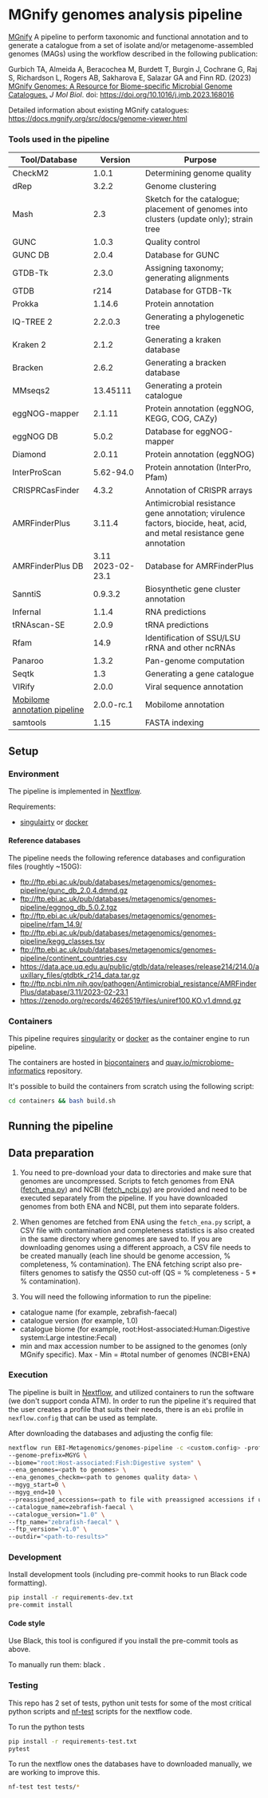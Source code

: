 # MGnify genomes analysis pipeline

[MGnify](https://www.ebi.ac.uk/metagenomics/) A pipeline to perform taxonomic and functional annotation and to generate a catalogue from a set of isolate and/or metagenome-assembled genomes (MAGs) using the workflow described in the following publication:

Gurbich TA, Almeida A, Beracochea M, Burdett T, Burgin J, Cochrane G, Raj S, Richardson L, Rogers AB, Sakharova E, Salazar GA and Finn RD. (2023) [MGnify Genomes: A Resource for Biome-specific Microbial Genome Catalogues.](https://www.sciencedirect.com/science/article/pii/S0022283623000724) <i>J Mol Biol</i>. doi: https://doi.org/10.1016/j.jmb.2023.168016

Detailed information about existing MGnify catalogues: https://docs.mgnify.org/src/docs/genome-viewer.html

### Tools used in the pipeline
| Tool/Database                                           | Version           | Purpose |
|---------------------------------------------------------|-------------------|----------- |
| CheckM2                                                 | 1.0.1             | Determining genome quality       |
| dRep                                                    | 3.2.2             | Genome clustering       |
| Mash                                                    | 2.3               | Sketch for the catalogue; placement of genomes into clusters (update only); strain tree      |
| GUNC                                                    | 1.0.3             | Quality control       |
| GUNC DB                                                 | 2.0.4             | Database for GUNC       |
| GTDB-Tk                                                 | 2.3.0             | Assigning taxonomy; generating alignments       |
| GTDB                                                    | r214              | Database for GTDB-Tk       |
| Prokka                                                  | 1.14.6            | Protein annotation       |
| IQ-TREE 2                                               | 2.2.0.3           | Generating a phylogenetic tree       |
| Kraken 2                                                | 2.1.2             | Generating a kraken database       |
| Bracken                                                 | 2.6.2             | Generating a bracken database       |
| MMseqs2                                                 | 13.45111          | Generating a protein catalogue       |
| eggNOG-mapper                                           | 2.1.11            | Protein annotation (eggNOG, KEGG, COG,  CAZy)       |
| eggNOG DB                                               | 5.0.2             | Database for eggNOG-mapper       |
| Diamond                                                 | 2.0.11            | Protein annotation (eggNOG)       |
| InterProScan                                            | 5.62-94.0         | Protein annotation (InterPro, Pfam)       |
| CRISPRCasFinder                                         | 4.3.2             | Annotation of CRISPR arrays       |
| AMRFinderPlus                                           | 3.11.4            |   Antimicrobial resistance gene annotation; virulence factors, biocide, heat, acid, and metal resistance gene annotation     |
| AMRFinderPlus DB                                        | 3.11 2023-02-23.1 | Database for AMRFinderPlus      |
| SanntiS                                                 | 0.9.3.2           | Biosynthetic gene cluster annotation       |
| Infernal                                                | 1.1.4             | RNA predictions       |
| tRNAscan-SE                                             | 2.0.9             | tRNA predictions       |
| Rfam                                                    | 14.9              | Identification of SSU/LSU rRNA and other ncRNAs       |
| Panaroo                                                 | 1.3.2             | Pan-genome computation       |
| Seqtk                                                   | 1.3               | Generating a gene catalogue       |
| VIRify                                                  | 2.0.0             | Viral sequence annotation       |
| [Mobilome annotation pipeline](https://github.com/EBI-Metagenomics/mobilome-annotation-pipeline) | 2.0.0-rc.1        | Mobilome annotation       |
| samtools                                                | 1.15              | FASTA indexing       |

## Setup

### Environment

The pipeline is implemented in [Nextflow](https://www.nextflow.io/).

Requirements:
- [singulairty](https://sylabs.io/docs/) or [docker](https://www.docker.com/)

#### Reference databases

The pipeline needs the following reference databases and configuration files (roughtly ~150G):

- ftp://ftp.ebi.ac.uk/pub/databases/metagenomics/genomes-pipeline/gunc_db_2.0.4.dmnd.gz
- ftp://ftp.ebi.ac.uk/pub/databases/metagenomics/genomes-pipeline/eggnog_db_5.0.2.tgz
- ftp://ftp.ebi.ac.uk/pub/databases/metagenomics/genomes-pipeline/rfam_14.9/
- ftp://ftp.ebi.ac.uk/pub/databases/metagenomics/genomes-pipeline/kegg_classes.tsv
- ftp://ftp.ebi.ac.uk/pub/databases/metagenomics/genomes-pipeline/continent_countries.csv
- https://data.ace.uq.edu.au/public/gtdb/data/releases/release214/214.0/auxillary_files/gtdbtk_r214_data.tar.gz
- ftp://ftp.ncbi.nlm.nih.gov/pathogen/Antimicrobial_resistance/AMRFinderPlus/database/3.11/2023-02-23.1
- https://zenodo.org/records/4626519/files/uniref100.KO.v1.dmnd.gz

### Containers

This pipeline requires [singularity](https://sylabs.io/docs/) or [docker](https://www.docker.com/) as the container engine to run pipeline.

The containers are hosted in [biocontainers](https://biocontainers.pro/) and [quay.io/microbiome-informatics](https://quay.io/organization/microbiome-informatics) repository.

It's possible to build the containers from scratch using the following script:

```bash
cd containers && bash build.sh
```

## Running the pipeline

## Data preparation

1. You need to pre-download your data to directories and make sure that genomes are uncompressed. Scripts to fetch genomes from ENA ([fetch_ena.py](https://github.com/EBI-Metagenomics/genomes-pipeline/blob/master/bin/fetch_ena.py)) and NCBI ([fetch_ncbi.py](https://github.com/EBI-Metagenomics/genomes-pipeline/blob/master/bin/fetch_ncbi.py)) are provided and need to be executed separately from the pipeline. If you have downloaded genomes from both ENA and NCBI, put them into separate folders.

2. When genomes are fetched from ENA using the `fetch_ena.py` script, a CSV file with contamination and completeness statistics is also created in the same directory where genomes are saved to. If you are downloading genomes using a different approach, a CSV file needs to be created manually (each line should be genome accession, % completeness, % contamination). The ENA fetching script also pre-filters genomes to satisfy the QS50 cut-off (QS = % completeness - 5 * % contamination).

3. You will need the following information to run the pipeline:
 - catalogue name (for example, zebrafish-faecal)
 - catalogue version (for example, 1.0)
 - catalogue biome (for example, root:Host-associated:Human:Digestive system:Large intestine:Fecal)
 - min and max accession number to be assigned to the genomes (only MGnify specific). Max - Min = #total number of genomes (NCBI+ENA)

### Execution

The pipeline is built in [Nextflow](https://www.nextflow.io), and utilized containers to run the software (we don't support conda ATM).
In order to run the pipeline it's required that the user creates a profile that suits their needs, there is an `ebi` profile in `nexflow.config` that can be used as template.

After downloading the databases and adjusting the config file:

```bash
nextflow run EBI-Metagenomics/genomes-pipeline -c <custom.config> -profile <profile> \
--genome-prefix=MGYG \
--biome="root:Host-associated:Fish:Digestive system" \
--ena_genomes=<path to genomes> \
--ena_genomes_checkm=<path to genomes quality data> \
--mgyg_start=0 \
--mgyg_end=10 \
--preassigned_accessions=<path to file with preassigned accessions if using>
--catalogue_name=zebrafish-faecal \
--catalogue_version="1.0" \
--ftp_name="zebrafish-faecal" \
--ftp_version="v1.0" \
--outdir="<path-to-results>"
```

### Development

Install development tools (including pre-commit hooks to run Black code formatting).

```bash
pip install -r requirements-dev.txt
pre-commit install
```

#### Code style

Use Black, this tool is configured if you install the pre-commit tools as above.

To manually run them: black .

### Testing

This repo has 2 set of tests, python unit tests for some of the most critical python scripts and [nf-test](https://github.com/askimed/nf-test) scripts for the nextflow code.

To run the python tests

```bash
pip install -r requirements-test.txt
pytest
```

To run the nextflow ones the databases have to downloaded manually, we are working to improve this.

```bash
nf-test test tests/*
```

